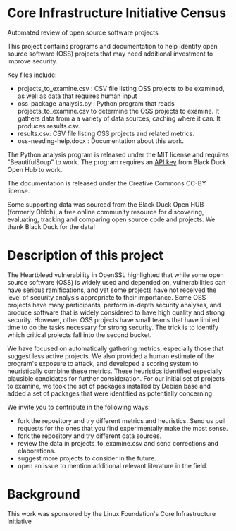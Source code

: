 # Core Infrastructure Initiative Census

Automated review of open source software projects

This project contains programs and documentation to help identify
open source software (OSS) projects that may need additional investment
to improve security.

Key files include:

*   projects_to_examine.csv : CSV file listing OSS projects to be examined, as well as data that requires human input
*   oss_package_analysis.py : Python program that reads projects_to_examine.csv to determine the OSS projects to examine.  It gathers data from a a variety of data sources, caching where it can. It produces results.csv.
*   results.csv: CSV file listing OSS projects and related metrics.
*   oss-needing-help.docx : Documentation about this work.

The Python analysis program is released under the MIT license and requires "BeautifulSoup" to work. The program requires an [API key](https://github.com/blackducksw/ohloh_api#api-key) from Black Duck Open Hub to work.

The documentation is released under the Creative Commons CC-BY license.

Some supporting data was sourced from the Black Duck Open HUB (formerly Ohloh), a free online community resource for discovering, evaluating, tracking and comparing open source code and projects.  We thank Black Duck for the data!

# Description of this project

The Heartbleed vulnerability in OpenSSL highlighted that while some open source
software (OSS) is widely used and depended on, vulnerabilities can have
serious ramifications, and yet some projects have not received the level of
security analysis appropriate to their importance. Some OSS projects have many
participants, perform in-depth security analyses, and produce software that is
widely considered to have high quality and strong security. However, other
OSS projects have small teams that have limited time to do the tasks necessary
for strong security. The trick is to identify which critical projects
fall into the second bucket.

We have focused on automatically gathering metrics, especially those that
suggest less active projects. We also provided a human estimate of the
program's exposure to attack, and developed a scoring system to heuristically
combine these metrics. These heuristics identified especially plausible
candidates for further consideration. For our initial set of projects to
examine, we took the set of packages installed by Debian base and added a set
of packages that were identified as potentially concerning.

We invite you to contribute in the following ways:
- fork the repository and try different metrics and heuristics. Send us pull
requests for the ones that you find experimentally make the most sense.
- fork the repository and try different data sources.
- review the data in projects_to_examine.csv and send corrections and elaborations.
- suggest more projects to consider in the future.
- open an issue to mention additional relevant literature in the field.

# Background

This work was sponsored by the Linux Foundation's Core Infrastructure Initiative
